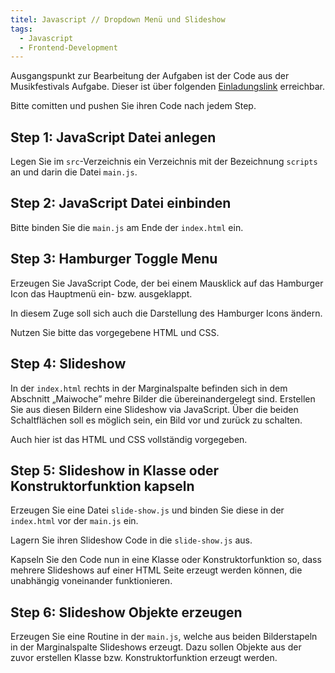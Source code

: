 ```yaml
---
titel: Javascript // Dropdown Menü und Slideshow
tags: 
  - Javascript
  - Frontend-Development
---
```


Ausgangspunkt zur Bearbeitung der Aufgaben ist der Code aus der Musikfestivals Aufgabe. Dieser ist über folgenden [Einladungslink](https://classroom.github.com/a/6OEnL7PT) erreichbar.

Bitte comitten und pushen Sie ihren Code nach jedem Step.

## Step 1: JavaScript Datei anlegen
Legen Sie im `src`-Verzeichnis ein Verzeichnis mit der Bezeichnung `scripts` an und darin die Datei `main.js`.

## Step 2: JavaScript Datei einbinden
Bitte binden Sie die `main.js` am Ende der `index.html` ein.

## Step 3: Hamburger Toggle Menu
Erzeugen Sie JavaScript Code, der bei einem Mausklick auf das Hamburger Icon das Hauptmenü ein- bzw. ausgeklappt.

In diesem Zuge soll sich auch die Darstellung des Hamburger Icons ändern.

Nutzen Sie bitte das vorgegebene HTML und CSS.

## Step 4: Slideshow

In der `index.html` rechts in der Marginalspalte befinden sich in dem Abschnitt „Maiwoche” mehre Bilder die übereinandergelegt sind.
Erstellen Sie aus diesen Bildern eine Slideshow via JavaScript. Über die beiden Schaltflächen soll es möglich sein, ein Bild vor und zurück zu schalten.

Auch hier ist das HTML und CSS vollständig vorgegeben.

## Step 5: Slideshow in Klasse oder Konstruktorfunktion kapseln
Erzeugen Sie eine Datei `slide-show.js` und binden Sie diese in der `index.html` vor der `main.js` ein.

Lagern Sie ihren Slideshow Code in die `slide-show.js` aus.

Kapseln Sie den Code nun in eine Klasse oder Konstruktorfunktion so, dass mehrere Slideshows auf einer HTML Seite erzeugt werden können, die unabhängig voneinander funktionieren.

## Step 6: Slideshow Objekte erzeugen
Erzeugen Sie eine Routine in der `main.js`, welche aus beiden Bilderstapeln in der Marginalspalte Slideshows erzeugt. Dazu sollen Objekte aus der zuvor erstellen Klasse bzw. Konstruktorfunktion erzeugt werden.

